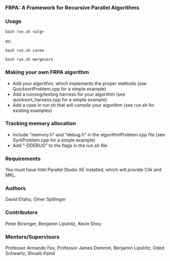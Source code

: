 ### FRPA: A Framework for Recursive Parallel Algorithms

### Usage
```
bash run.sh <alg>
```
ex:
```
bash run.sh carma
```
```
bash run.sh mergesort
```

### Making your own FRPA algorithm
*  Add your algorithm, which implements the proper methods (see QuicksortProblem.cpp for a simple example)
*  Add a running/testing harness for your algorithm (see quicksort_harness.cpp for a simple example)
*  Add a case in run.sh that will compile your algorithm (see run.sh for existing examples)

### Tracking memory allocation
*  Include "memory.h" and "debug.h" in the *algorithm*Problem.cpp file (see SyrkProblem.cpp for a simple example)
*  Add "-DDEBUG" to the flags in the run.sh file

### Requirements
You must have Intel Parallel Studio XE installed, which will provide Cilk and MKL.

### Authors
David Eliahu, Omer Spillinger

### Contributors
Peter Birsinger, Benjamin Lipshitz, Kevin Sheu

### Mentors/Supervisors
Professor Armando Fox, Professor James Demmel, Benjamin Lipshitz, Oded Schwartz, Shoaib Kamil
